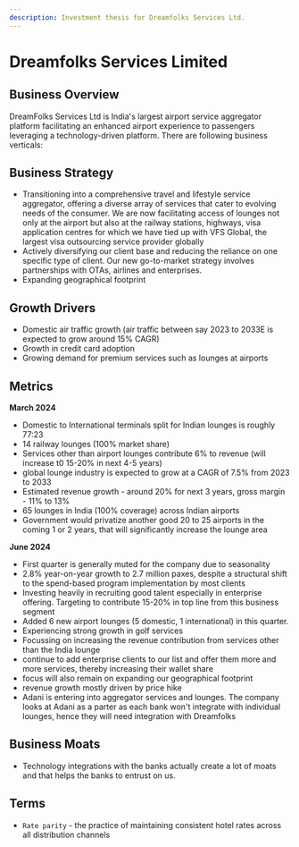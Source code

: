 ```yaml
---
description: Investment thesis for Dreamfolks Services Ltd.
---
```



# Dreamfolks Services Limited

## Business Overview

DreamFolks Services Ltd is India's largest airport service aggregator platform facilitating an enhanced airport experience to passengers leveraging a technology-driven platform. There are following business verticals:


## Business Strategy
- Transitioning into a comprehensive travel and lifestyle service aggregator, offering a diverse array of services that cater to evolving needs of the consumer. We are now facilitating access of lounges not only at the airport but also at the railway stations, highways, visa application centres for which we have tied up with VFS Global, the largest visa outsourcing service provider globally
- Actively diversifying our client base and reducing the reliance on one specific type of client. Our new go-to-market strategy involves partnerships with OTAs, airlines and enterprises.
- Expanding geographical footprint


## Growth Drivers
- Domestic air traffic growth (air traffic between say 2023 to 2033E is expected to grow around 15% CAGR)
- Growth in credit card adoption
- Growing demand for premium services such as lounges at airports


## Metrics

**March 2024**
- Domestic to International terminals split for Indian lounges is roughly 77:23
- 14 railway lounges (100% market share)
- Services other than airport lounges contribute 6% to revenue (will increase t0 15-20% in next 4-5 years)
- global lounge industry is expected to grow at a CAGR of 7.5% from 2023 to 2033
- Estimated revenue growth - around 20% for next 3 years, gross margin - 11% to 13%
- 65 lounges in India (100% coverage) across Indian airports
- Government would privatize another good 20 to 25 airports in the coming 1 or 2 years, that will significantly increase the lounge area

**June 2024**
- First quarter is generally muted for the company due to seasonality
- 2.8% year-on-year growth to 2.7 million paxes, despite a structural shift to the spend-based program implementation by most clients
- Investing heavily in recruiting good talent especially in enterprise offering. Targeting to contribute 15-20% in top line from this business segment
- Added 6 new airport lounges (5 domestic, 1 international) in this quarter.
- Experiencing strong growth in golf services
- Focussing on increasing the revenue contribution from services other than the India lounge
- continue to add enterprise clients to our list and offer them more and more services, thereby increasing their wallet share
- focus will also remain on expanding our geographical footprint
- revenue growth mostly driven by price hike
- Adani is entering into aggregator services and lounges. The company looks at Adani as a parter as each bank won't integrate with individual lounges, hence they will need integration with Dreamfolks


## Business Moats
- Technology integrations with the banks actually create a lot of moats and that helps the banks to entrust on us.



## Terms

- `Rate parity` - the practice of maintaining consistent hotel rates across all distribution channels
